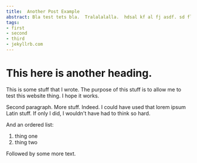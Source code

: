 ```yaml
---
title:  Another Post Example
abstract: Bla test tets bla.  Tralalalalla.  hdsal kf al fj asdf. sd fl asjkdfhafhs.
tags:
- first
- second
- third
- jekyllrb.com
---
```

# This here is another heading.

This is some stuff that I wrote.  The purpose of this stuff is to allow me to test this website thing.  I hope it works.

Second paragraph.  More stuff.  Indeed.  I could have used that lorem ipsum Latin stuff.  If only I did, I wouldn't have had to think so hard.

And an ordered list:
1. thing one
2. thing two

Followed by some more text.
